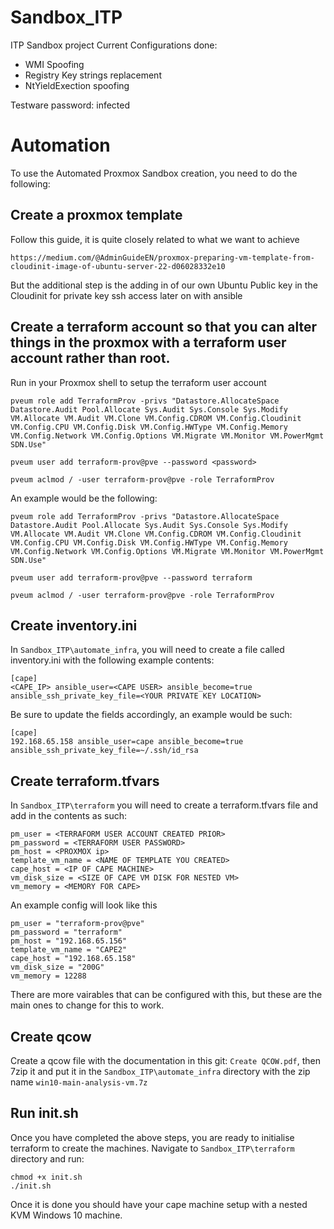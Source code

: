 # Sandbox_ITP
ITP Sandbox project
Current Configurations done:
- WMI Spoofing
- Registry Key strings replacement
- NtYieldExection spoofing

Testware password: infected


# Automation
To use the Automated Proxmox Sandbox creation, you need to do the following:

## Create a proxmox template
Follow this guide, it is quite closely related to what we want to achieve
```
https://medium.com/@AdminGuideEN/proxmox-preparing-vm-template-from-cloudinit-image-of-ubuntu-server-22-d06028332e10
```

But the additional step is the adding in of our own Ubuntu Public key in the Cloudinit for private key ssh access later on with ansible

## Create a terraform account so that you can alter things in the proxmox with a terraform user account rather than root.
Run in your Proxmox shell to setup the terraform user account
```
pveum role add TerraformProv -privs "Datastore.AllocateSpace Datastore.Audit Pool.Allocate Sys.Audit Sys.Console Sys.Modify VM.Allocate VM.Audit VM.Clone VM.Config.CDROM VM.Config.Cloudinit VM.Config.CPU VM.Config.Disk VM.Config.HWType VM.Config.Memory VM.Config.Network VM.Config.Options VM.Migrate VM.Monitor VM.PowerMgmt SDN.Use"

pveum user add terraform-prov@pve --password <password>

pveum aclmod / -user terraform-prov@pve -role TerraformProv
```

An example would be the following:
```
pveum role add TerraformProv -privs "Datastore.AllocateSpace Datastore.Audit Pool.Allocate Sys.Audit Sys.Console Sys.Modify VM.Allocate VM.Audit VM.Clone VM.Config.CDROM VM.Config.Cloudinit VM.Config.CPU VM.Config.Disk VM.Config.HWType VM.Config.Memory VM.Config.Network VM.Config.Options VM.Migrate VM.Monitor VM.PowerMgmt SDN.Use"

pveum user add terraform-prov@pve --password terraform

pveum aclmod / -user terraform-prov@pve -role TerraformProv
```

## Create inventory.ini

In `Sandbox_ITP\automate_infra`, you will need to create a file called inventory.ini with the following example contents:
```
[cape]
<CAPE_IP> ansible_user=<CAPE USER> ansible_become=true ansible_ssh_private_key_file=<YOUR PRIVATE KEY LOCATION>
```

Be sure to update the fields accordingly, an example would be such:
```
[cape]
192.168.65.158 ansible_user=cape ansible_become=true ansible_ssh_private_key_file=~/.ssh/id_rsa
```
## Create terraform.tfvars
In `Sandbox_ITP\terraform` you will need to create a terraform.tfvars file and add in the contents as such:
```
pm_user = <TERRAFORM USER ACCOUNT CREATED PRIOR>
pm_password = <TERRAFORM USER PASSWORD>
pm_host = <PROXMOX ip>
template_vm_name = <NAME OF TEMPLATE YOU CREATED>
cape_host = <IP OF CAPE MACHINE>
vm_disk_size = <SIZE OF CAPE VM DISK FOR NESTED VM>
vm_memory = <MEMORY FOR CAPE>
```
An example config will look like this
```
pm_user = "terraform-prov@pve"
pm_password = "terraform"
pm_host = "192.168.65.156"
template_vm_name = "CAPE2"
cape_host = "192.168.65.158"
vm_disk_size = "200G"
vm_memory = 12288
```
There are more vairables that can be configured with this, but these are the main ones to change for this to work.

## Create qcow
Create a qcow file with the documentation in this git: `Create QCOW.pdf`, then 7zip it and put it in the `Sandbox_ITP\automate_infra` directory with the zip name  `win10-main-analysis-vm.7z`

## Run init.sh
Once you have completed the above steps, you are ready to initialise terraform to create the machines.
Navigate to `Sandbox_ITP\terraform` directory and run:
```
chmod +x init.sh
./init.sh
```

Once it is done you should have your cape machine setup with a nested KVM Windows 10 machine.
